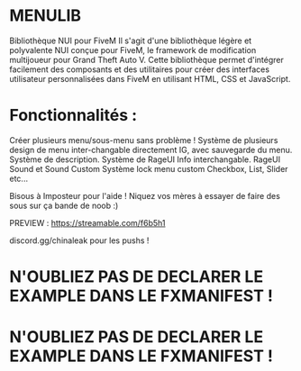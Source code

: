 # MENULIB
 Bibliothèque NUI pour FiveM  Il s'agit d'une bibliothèque légère et polyvalente NUI conçue pour FiveM, le framework de modification multijoueur pour Grand Theft Auto V. Cette bibliothèque permet d'intégrer facilement des composants et des utilitaires pour créer des interfaces utilisateur personnalisées dans FiveM en utilisant HTML, CSS et JavaScript.

 
 # Fonctionnalités :  
 Créer plusieurs menu/sous-menu sans problème ! 
 Système de plusieurs design de menu inter-changable directement IG, avec sauvegarde du menu. 
 Système de description. Système de RageUI Info interchangable. 
 RageUI Sound et Sound Custom 
 Système lock menu custom Checkbox, List, Slider etc...


Bisous à Imposteur pour l'aide ! Niquez vos mères à essayer de faire des sous sur ça bande de noob :)


PREVIEW : https://streamable.com/f6b5h1


discord.gg/chinaleak pour les pushs ! 

# N'OUBLIEZ PAS DE DECLARER LE EXAMPLE DANS LE FXMANIFEST !
# N'OUBLIEZ PAS DE DECLARER LE EXAMPLE DANS LE FXMANIFEST !
